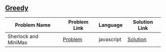 ## [Greedy](https://www.hackerrank.com/domains/algorithms/greedy)

|Problem Name|Problem Link|Language|Solution Link|
---|---|---|---
|Sherlock and MiniMax|[Problem](https://www.hackerrank.com/challenges/sherlock-and-minimax/problem)|javascript|[Solution](./sherlock-and-minimax.js)|
